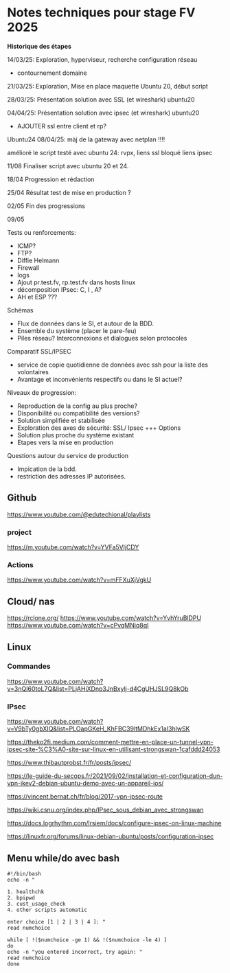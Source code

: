 # Notes techniques pour stage FV 2025

**Historique des étapes**

14/03/25: Exploration, hyperviseur, recherche configuration réseau
- contournement domaine

21/03/25: Exploration, Mise en place maquette Ubuntu 20, début script

28/03/25: Présentation solution avec SSL (et wireshark) ubuntu20

04/04/25: Présentation solution avec ipsec (et wireshark) ubuntu20
- AJOUTER ssl entre client et rp?

Ubuntu24
08/04/25: màj de la gateway avec netplan !!!!

amélioré le script
testé avec ubuntu 24: rvpx, liens ssl
bloqué liens ipsec

11/08 Finaliser script avec ubuntu 20 et 24.

18/04 Progression et rédaction

25/04 Résultat test de mise en production ?

02/05 Fin des progressions

09/05

Tests ou renforcements:
- ICMP?
- FTP?
- Diffie Helmann
- Firewall
- logs
- Ajout pr.test.fv, rp.test.fv dans hosts linux
- décomposition IPsec: C, I , A?
- AH et ESP ???

Schémas
- Flux de données dans le SI, et autour de la BDD.
- Ensemble du système (placer le pare-feu)
- Piles réseau? Interconnexions et dialogues selon protocoles

Comparatif SSL/IPSEC
- service de copie quotidienne de données avec ssh pour la liste des volontaires
- Avantage et inconvénients respectifs ou dans le SI actuel?

Niveaux de progression:
- Reproduction de la config au plus proche?
- Disponibilité ou compatibilité des versions?
- Solution simplifiée et stabilisée
- Exploration des axes de sécurité: SSL/ Ipsec +++ Options
- Solution plus proche du système existant
- Etapes vers la mise en production

Questions autour du service de production
- Impication de la bdd.
- restriction des adresses IP autorisées.

## Github
https://www.youtube.com/@edutechional/playlists

### project
https://m.youtube.com/watch?v=YVFa5VljCDY

### Actions
https://www.youtube.com/watch?v=mFFXuXjVgkU

## Cloud/ nas
https://rclone.org/
https://www.youtube.com/watch?v=YvhYruBlDPU
https://www.youtube.com/watch?v=cPvqMNiq8qI

## Linux
### Commandes
https://www.youtube.com/watch?v=3nQI60toL7Q&list=PLjAHiXDnp3JnBxylj-d4CgUHJSL9Q8kOb

### IPsec
https://www.youtube.com/watch?v=V9bTy0gbXIQ&list=PLOapGKeH_KhFBC39ltMDhkEx1aI3hlwSK

https://theko2fi.medium.com/comment-mettre-en-place-un-tunnel-vpn-ipsec-site-%C3%A0-site-sur-linux-en-utilisant-strongswan-1cafddd24053

https://www.thibautprobst.fr/fr/posts/ipsec/

https://le-guide-du-secops.fr/2021/09/02/installation-et-configuration-dun-vpn-ikev2-debian-ubuntu-demo-avec-un-appareil-ios/

https://vincent.bernat.ch/fr/blog/2017-vpn-ipsec-route

https://wiki.csnu.org/index.php/IPsec_sous_debian_avec_strongswan

https://docs.logrhythm.com/lrsiem/docs/configure-ipsec-on-linux-machine

https://linuxfr.org/forums/linux-debian-ubuntu/posts/configuration-ipsec


## Menu while/do avec bash

````
#!/bin/bash
echo -n "

1. healthchk
2. bpipwd
3. cust_usage_check
4. other scripts automatic

enter choice [1 | 2 | 3 | 4 ]: "
read numchoice

while [ !($numchoice -ge 1) && !($numchoice -le 4) ]
do
echo -n "you entered incorrect, try again: "
read numchoice
done
````
